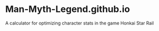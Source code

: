 # Man-Myth-Legend.github.io
A calculator for optimizing character stats in the game Honkai Star Rail

